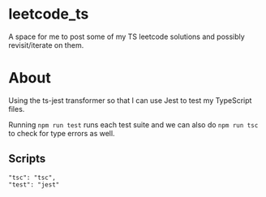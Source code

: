 # leetcode_ts
A space for me to post some of my TS leetcode solutions and possibly revisit/iterate on them.

# About
Using the ts-jest transformer so that I can use Jest to test my TypeScript files.

Running ```npm run test``` runs each test suite and we can also do ```npm run tsc``` to check for type errors as well.

## Scripts
```
"tsc": "tsc",
"test": "jest"
```
